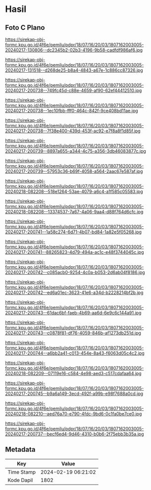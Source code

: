 # Hasil

## Foto C Plano

https://sirekap-obj-formc.kpu.go.id/4f6e/pemilu/pdpr/18/07/16/20/03/1807162003005-20240217-130806--dc2345b2-02b3-4196-9b58-cadfdf986af6.jpg

https://sirekap-obj-formc.kpu.go.id/4f6e/pemilu/pdpr/18/07/16/20/03/1807162003005-20240217-131518--d268de25-b8a4-4843-a67e-1c886cc87326.jpg

https://sirekap-obj-formc.kpu.go.id/4f6e/pemilu/pdpr/18/07/16/20/03/1807162003005-20240217-200738--749fc45d-c88e-4659-af90-62ef44412510.jpg

https://sirekap-obj-formc.kpu.go.id/4f6e/pemilu/pdpr/18/07/16/20/03/1807162003005-20240217-200738--1ec10fbb-fff0-464c-842f-9ce408bd11ae.jpg

https://sirekap-obj-formc.kpu.go.id/4f6e/pemilu/pdpr/18/07/16/20/03/1807162003005-20240217-200738--7f38e400-439d-453f-ac92-e7f8a8f1d85f.jpg

https://sirekap-obj-formc.kpu.go.id/4f6e/pemilu/pdpr/18/07/16/20/03/1807162003005-20240217-200739--8897a655-a344-4c75-a356-3db46083877c.jpg

https://sirekap-obj-formc.kpu.go.id/4f6e/pemilu/pdpr/18/07/16/20/03/1807162003005-20240217-200739--57953c36-b69f-4058-a564-2aac67e587af.jpg

https://sirekap-obj-formc.kpu.go.id/4f6e/pemilu/pdpr/18/07/16/20/03/1807162003005-20240218-082208--518e1264-53ae-4079-a6c4-a1f585c05583.jpg

https://sirekap-obj-formc.kpu.go.id/4f6e/pemilu/pdpr/18/07/16/20/03/1807162003005-20240218-082208--13374537-7a67-4a06-9aa4-d88f764d6cfc.jpg

https://sirekap-obj-formc.kpu.go.id/4f6e/pemilu/pdpr/18/07/16/20/03/1807162003005-20240217-200741--1a58c274-6d71-4b07-bd84-1a82e5f05268.jpg

https://sirekap-obj-formc.kpu.go.id/4f6e/pemilu/pdpr/18/07/16/20/03/1807162003005-20240217-200741--88265823-4d79-494a-ac1c-e48f3744045c.jpg

https://sirekap-obj-formc.kpu.go.id/4f6e/pemilu/pdpr/18/07/16/20/03/1807162003005-20240217-200742--c085acb0-9254-4c0a-b053-2d6ab04f8186.jpg

https://sirekap-obj-formc.kpu.go.id/4f6e/pemilu/pdpr/18/07/16/20/03/1807162003005-20240217-200742--ed6a01ec-3623-41e6-a34d-b2228214bf2b.jpg

https://sirekap-obj-formc.kpu.go.id/4f6e/pemilu/pdpr/18/07/16/20/03/1807162003005-20240217-200743--61dac6bf-faeb-4b69-aa6d-6e9c6c144a91.jpg

https://sirekap-obj-formc.kpu.go.id/4f6e/pemilu/pdpr/18/07/16/20/03/1807162003005-20240217-200743--c0878f81-df76-4059-846b-af1273db251d.jpg

https://sirekap-obj-formc.kpu.go.id/4f6e/pemilu/pdpr/18/07/16/20/03/1807162003005-20240217-200744--a6bb2a41-c013-454e-8a43-f6063d05c4c2.jpg

https://sirekap-obj-formc.kpu.go.id/4f6e/pemilu/pdpr/18/07/16/20/03/1807162003005-20240218-082209--07119e16-c584-4e98-aed3-c517cdafaa64.jpg

https://sirekap-obj-formc.kpu.go.id/4f6e/pemilu/pdpr/18/07/16/20/03/1807162003005-20240217-200745--b9a6a149-3ecd-492f-a99b-e98f7688a0cd.jpg

https://sirekap-obj-formc.kpu.go.id/4f6e/pemilu/pdpr/18/07/16/20/03/1807162003005-20240218-082210--aed76a70-e790-4fdc-9bd6-0c1fa0be7ce0.jpg

https://sirekap-obj-formc.kpu.go.id/4f6e/pemilu/pdpr/18/07/16/20/03/1807162003005-20240217-200737--becf6ed4-9d46-4310-b0b6-2f75ebb3b35a.jpg


## Metadata

| Key        | Value               |
| ---------- | ------------------- |
| Time Stamp | 2024-02-19 06:21:02 |
| Kode Dapil | 1802                |




